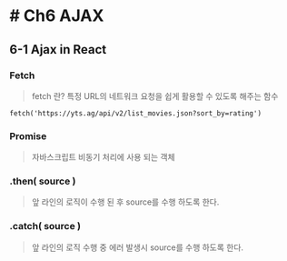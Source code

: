 # # Ch6 AJAX
## 6-1 Ajax in React

### Fetch

> fetch 란? 특정 URL의 네트워크 요청을 쉽게 활용할 수 있도록 해주는 함수

```
fetch('https://yts.ag/api/v2/list_movies.json?sort_by=rating')
```

### Promise

> 자바스크립트 비동기 처리에 사용 되는 객체

### .then( source )

> 앞 라인의 로직이 수행 된 후 source를 수행 하도록 한다.

### .catch( source )

> 앞 라인의 로직 수행 중 에러 발생시 source를 수행 하도록 한다.



